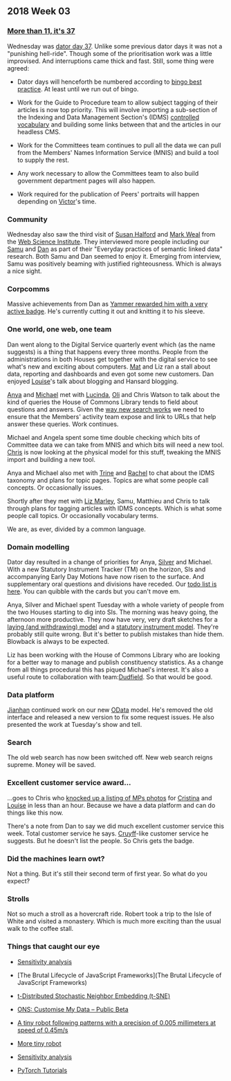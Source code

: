 ## 2018 Week 03

### [More than 11, it's 37](https://www.youtube.com/watch?v=u3ZvO4pcTHs)

Wednesday was [dator day 37](https://twitter.com/dasbarrett/status/953681955475869696). Unlike some previous dator days it was not a "punishing hell-ride". Though some of the prioritisation work was a little improvised. And interruptions came thick and fast. Still, some thing were agreed:

* Dator days will henceforth be numbered according to [bingo best practice](https://www.winkbingo.com/online-bingo/bingo-calls). At least until we run out of bingo.

* Work for the Guide to Procedure team to allow subject tagging of their articles is now top priority. This will involve importing a sub-section of the Indexing and Data Management Section's (IDMS) [controlled vocabulary](http://www.data.parliament.uk/dataset/thesauri) and building some links between that and the articles in our headless CMS.

* Work for the Committees team continues to pull all the data we can pull from the Members' Names Information Service (MNIS) and build a tool to supply the rest.

* Any work necessary to allow the Committees team to also build government department pages will also happen.

* Work required for the publication of Peers' portraits will happen depending on [Victor](https://twitter.com/_victorhwang)'s time.

### Community

Wednesday also saw the third visit of [Susan Halford](https://www.southampton.ac.uk/socsci/about/staff/sjh3.page) and [Mark Weal](https://www.ecs.soton.ac.uk/people/mjw) from the [Web Science Institute](https://www.southampton.ac.uk/wsi/index.page). They interviewed more people including our [Samu](https://twitter.com/langsamu) and [Dan](https://twitter.com/dasbarrett) as part of their "Everyday practices of semantic linked data" research. Both Samu and Dan seemed to enjoy it. Emerging from interview, Samu was positively beaming with justified righteousness. Which is always a nice sight.

### Corpcomms

Massive achievements from Dan as [Yammer rewarded him with a very active badge](https://twitter.com/dasbarrett/status/954003466875228160). He's currently cutting it out and knitting it to his sleeve.

### One world, one web, one team

Dan went along to the Digital Service quarterly event which (as the name suggests) is a thing that happens every three months. People from the administrations in both Houses get together with the digital service to see what's new and exciting about computers. [Mat](https://twitter.com/matiasgermanico) and Liz ran a stall about data, reporting and dashboards and even got some new customers. Dan enjoyed [Louise](https://twitter.com/louduffs)'s talk about blogging and Hansard blogging.

[Anya](https://twitter.com/bitten_) and [Michael](https://twitter.com/fantasticlife) met with [Lucinda](https://twitter.com/LucindaMaer), [Oli](https://twitter.com/olihawkins) and Chris Watson to talk about the kind of queries the House of Commons Library tends to field about questions and answers. Given the [way new search works](http://smethur.st/posts/176135866) we need to ensure that the Members' activity team expose and link to URLs that help answer these queries. Work continues.

Michael and Angela spent some time double checking which bits of Committee data we can take from MNIS and which bits will need a new tool. [Chris](https://twitter.com/chrisalcockdev) is now looking at the physical model for this stuff, tweaking the MNIS import and building a new tool.

Anya and Michael also met with [Trine](https://twitter.com/stealthgeekuk) and [Rachel](https://twitter.com/rachel_ep) to chat about the IDMS taxonomy and plans for topic pages. Topics are what some people call concepts. Or occasionally issues.

Shortly after they met with [Liz Marley](https://twitter.com/greensideknits), Samu, Matthieu and Chris to talk through plans for tagging articles with IDMS concepts. Which is what some people call topics. Or occasionally vocabulary terms.

We are, as ever, divided by a common language.

### Domain modelling

Dator day resulted in a change of priorities for Anya, [Silver](https://twitter.com/silveroliver) and Michael. With a new Statutory Instrument Tracker (TM) on the horizon, SIs and accompanying Early Day Motions have now risen to the surface. And supplementary oral questions and divisions have receded. Our [todo list is here](https://trello.com/b/Z1nrm0Vr/parliament-ontology). You can quibble with the cards but you can't move em.

Anya, Silver and Michael spent Tuesday with a whole variety of people from the two Houses starting to dig into SIs. The morning was heavy going, the afternoon more productive. They now have very, very draft sketches for a [laying (and withdrawing) model](https://raw.githubusercontent.com/ukpds/ontologies/master/laying/laying.png) and a [statutory instrument model](https://raw.githubusercontent.com/ukpds/ontologies/master/statutory-instrument/statutory-instrument.png). They're probably still quite wrong. But it's better to publish mistakes than hide them. Blowback is always to be expected.

Liz has been working with the House of Commons Library who are looking for a better way to manage and publish constituency statistics. As a change from all things procedural this has piqued Michael's interest. It's also a useful route to collaboration with team:[Dudfield](https://twitter.com/mr_dudders). So that would be good.

### Data platform

[Jianhan](https://twitter.com/jianhanzhu) continued work on our new [OData](http://www.odata.org/) model. He's removed the old interface and released a new version to fix some request issues. He also presented the work at Tuesday's show and tell.

### Search

The old web search has now been switched off. New web search reigns supreme. Money will be saved.

### Excellent customer service award...

...goes to Chris who [knocked up a listing of MPs photos](https://twitter.com/chrisalcockdev/status/954334278707548160) for [Cristina](https://twitter.com/estrangeirada) and [Louise](https://twitter.com/LouiseVThompson) in less than an hour. Because we have a data platform and can do things like this now.

There's a note from Dan to say we did much excellent customer service this week. Total customer service he says. [Cruyff](https://en.wikipedia.org/wiki/Johan_Cruyff)-like customer service he suggests. But he doesn't list the people. So Chris gets the badge.

### Did the machines learn owt?

Not a thing. But it's still their second term of first year. So what do you expect?

### Strolls

Not so much a stroll as a hovercraft ride. Robert took a trip to the Isle of White and visited a monastery. Which is much more exciting than the usual walk to the coffee stall.

### Things that caught our eye

* [Sensitivity analysis](https://en.wikipedia.org/wiki/Sensitivity_analysis)

* [The Brutal Lifecycle of JavaScript Frameworks](The Brutal Lifecycle of JavaScript Frameworks)

* [t-Distributed Stochastic Neighbor Embedding (t-SNE)](https://lvdmaaten.github.io/tsne/)

* [ONS: Customise My Data – Public Beta](https://digitalblog.ons.gov.uk/2018/01/15/customise-my-data-public-beta)

* [A tiny robot following patterns with a precision of 0.005 millimeters at speed of 0.45m/s](https://www.youtube.com/watch?v=djxsE6zo_tc)

* [More tiny robot](https://spectrum.ieee.org/automaton/robotics/industrial-robots/harvard-millidelta-robot-is-tiny-and-scary-fast)

* [Sensitivity analysis](https://en.wikipedia.org/wiki/Sensitivity_analysis)

* [PyTorch Tutorials](http://pytorch.org/tutorials/index.html)